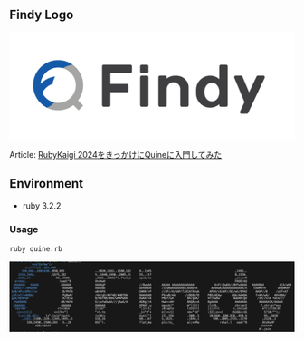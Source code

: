 ## Findy Logo

![findy_logo](./findy_logo.png)

Article: [RubyKaigi 2024をきっかけにQuineに入門してみた](https://tech.findy.co.jp/entry/2024/05/23/093756)

## Environment

- ruby 3.2.2

### Usage

```sh
ruby quine.rb
```

![quine](quine_image.png)
